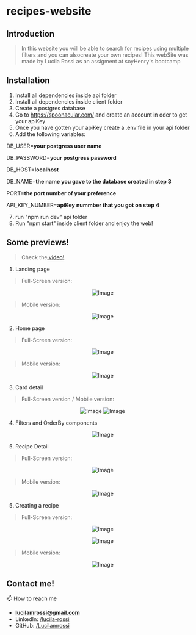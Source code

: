 # recipes-website

## Introduction

> In this website you will be able to search for recipes using multiple filters and you can alsocreate your own recipes! This webSite was made by Lucila Rossi as an assigment at soyHenry's bootcamp


## Installation

1. Install all dependencies inside api folder
2. Install all dependencies inside client folder
3. Create a postgres database
4. Go to https://spoonacular.com/ and create an account in oder to get your apiKey
5. Once you have gotten your apiKey create a .env file in your api folder
6. Add the following variables: 

DB_USER=**your postgress user name**

DB_PASSWORD=**your postgress password**

DB_HOST=**localhost**

DB_NAME=**the name you gave to the database created in step 3**

PORT=**the port number of your preference**

API_KEY_NUMBER=**apiKey nummber that you got on step 4**

7. run "npm run dev" api folder
8. Run "npm start" inside client folder and enjoy the web!

## Some previews!
> Check the<a href="https://vimeo.com/572383679" target="blank"> video!</a>

1. Landing page
> Full-Screen version:
<p align="center">
  <img src="./img/landing.jpg" alt="Image" />
</p>

> Mobile version:
<p align="center">
  <img src="./img/landingMobile1.jpg" alt="Image" />
</p>

2. Home page
> Full-Screen version:
<p align="center">
  <img src="./img/home.jpg" alt="Image" />
</p>

> Mobile version:
<p align="center">
  <img src="./img/homeMobile.jpg" alt="Image" />
</p>

3. Card detail

> Full-Screen version / Mobile version:
<p align="center">
  <img src="./img/card.png" alt="Image" />
  <img src="./img/cardMobile.png" alt="Image" />
</p>

4. Filters and OrderBy components
<p align="center"> 
  <img src="./img/filters.png" alt="Image" />
</p> 

5. Recipe Detail
> Full-Screen version:
<p align="center">
  <img src="./img/detail.jpg" alt="Image" />
</p>


> Mobile version:
<p align="center">
  <img src="./img/detailMobile.jpg" alt="Image" />
</p>

5. Creating a recipe
> Full-Screen version:
<p align="center">
  <img src="./img/create1.jpg" alt="Image" />
</p>
<p align="center">
  <img src="./img/create2.jpg" alt="Image" />
</p>

> Mobile version:
<p align="center">
  <img src="./img/createMobile.jpg" alt="Image" />
</p>

## Contact me!

📫 How to reach me 
- **lucilamrossi@gmail.com**
- LinkedIn: <a href="https://linkedin.com/in/lucila-rossi" target="blank">/lucila-rossi </a>
- GitHub: <a href="https://github.com/Lucilamrossi" target="blank">/Lucilamrossi </a>

